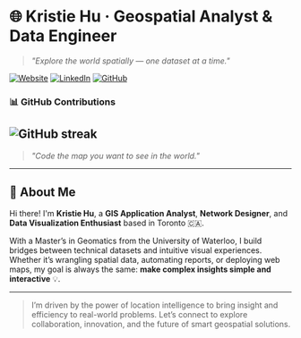 # 🌐 Kristie Hu · Geospatial Analyst & Data Engineer


> *"Explore the world spatially — one dataset at a time."*

[![Website](https://img.shields.io/badge/Website-kristiehu.com-2ea44f?style=flat-square&logo=google-chrome)](http://kristiehu.com)
[![LinkedIn](https://img.shields.io/badge/LinkedIn-KristieHu-blue?style=flat-square&logo=linkedin)](https://www.linkedin.com/in/kristie-hu/)
[![GitHub](https://img.shields.io/github/followers/KristieHu?style=flat-square)](https://github.com/KristieHu)

### 📊 GitHub Contributions

![GitHub streak](https://streak-stats.demolab.com?user=kristiehu&theme=dark)
---

> *"Code the map you want to see in the world."*



---

## 📍 About Me 

Hi there! I'm **Kristie Hu**, a **GIS Application Analyst**, **Network Designer**, and **Data Visualization Enthusiast** based in Toronto 🇨🇦.

With a Master’s in Geomatics from the University of Waterloo, I build bridges between technical datasets and intuitive visual experiences. Whether it’s wrangling spatial data, automating reports, or deploying web maps, my goal is always the same: **make complex insights simple and interactive** 💡.

---

>  I’m driven by the power of location intelligence to bring insight and efficiency to real-world problems. Let’s connect to explore collaboration, innovation, and the future of smart geospatial solutions.

